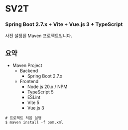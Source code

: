 # SV2T
### Spring Boot 2.7.x + Vite + Vue.js 3 + TypeScript

사전 설정된 Maven 프로젝트입니다.

## 요약

- Maven Project
  - Backend
    - Spring Boot 2.7.x
  - Frontend
    - Node.js 20.x / NPM
    - TypeScript 5
    - ESLint
    - Vite 5
    - Vue.js 3

```shell
# 프로젝트 처음 실행
$ maven install -f pom.xml
```